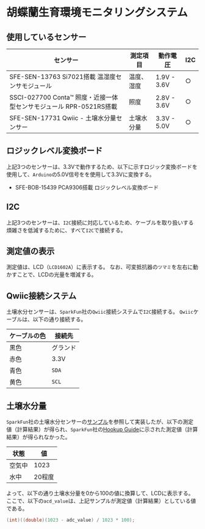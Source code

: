 # 胡蝶蘭生育環境モニタリングシステム

## 使用しているセンサー

| センサー                                                           | 測定項目   | 動作電圧    | I2C |
| ------------------------------------------------------------------ | ---------- | ----------- | --- |
| SFE-SEN-13763 Si7021搭載 温湿度センサモジュール                    | 温度、湿度 | 1.9V - 3.6V | ○   |
| SSCI-027700 Conta™ 照度・近接一体型センサモジュール RPR-0521RS搭載 | 照度       | 2.8V - 3.6V | ○   |
| SFE-SEN-17731 Qwiic - 土壌水分量センサー                           | 土壌水分量 | 3.3V - 5.0V | ○   |

## ロジックレベル変換ボード

上記3つのセンサーは、3.3Vで動作するため、以下に示すロジック変換ボードを使用して、`Arduino`の5.0V信号をを使用して3.3Vに変換する。

* SFE-BOB-15439 PCA9306搭載 ロジックレベル変換ボード

## I2C

上記3つのセンサーは、`I2C`接続に対応しているため、ケーブルを取り扱いする煩雑さを低減するために、すべて`I2C`で接続する。

## 測定値の表示

測定値は、LCD（`LCD1602A`）に表示する。
なお、可変抵抗器の`ツマミ`を左右に動かすことで、LCDの光量を増減する。

## Qwiic接続システム

土壌水分センサーは、`SparkFun`社の`Qwiic`接続システムで`I2C`接続する。
`Qwiic`ケーブルは、以下の通り接続する。

| ケーブルの色 | 接続先   |
| ------------ | -------- |
| 黒色         | グランド |
| 赤色         | 3.3V     |
| 青色         | `SDA`    |
| 黄色         | `SCL`    |

## 土壌水分量

`SparkFun`社の土壌水分センサーの[サンプル](https://github.com/sparkfun/Zio-Qwiic-Soil-Moisture-Sensor)を参照して実装したが、以下の測定値（計算結果）が得られ、`SparkFun`社の[Hookup Guide](https://learn.sparkfun.com/tutorials/soil-moisture-sensor-hookup-guide?_ga=2.138745008.263601631.1645400632-430733852.1643589927)に示された測定値（計算結果）が得られなかった。

| 状態   | 値     |
| ------ | ------ |
| 空気中 | 1023   |
| 水中   | 20程度 |

よって、以下の通り土壌水分量を0から100の値に換算して、LCDに表示する。
ここで、以下の`acd_value`は、上記サンプルが測定値（計算結果）としている値である。

```c++
(int)((double)(1023 - adc_value) / 1023 * 100);
```

